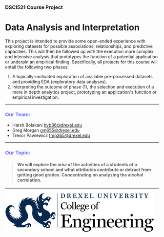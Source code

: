 ### DSCI521 Course Project

# Data Analysis and Interpretation

This project is intended to provide some open-ended experience with exploring datasets for possible associations, relationships, and predictive capacities. This will then be followed up with the execution more complex and intensive analysis that prototypes the function of a potential application or underpin an empirical finding. Specifically, all projects for this course will entail the following two phases:

1. A topically-motivated exploration of available pre-processed datasets and providing EDA  (exploratory data analyses).
2. Interpreting the outcome of phase (1), the selection and execution of a more in depth analytics project, prototyping an application's function or empirical investigation.
---

### <span style="color:#6666ff">Our Team:</span>
- Harsh Bolakani hvb36@drexel.edu
- Greg Morgan gm655@drexel.edu
- Trevor Pawlewicz tmp365@drexel.edu
---

### <span style="color:#6666ff">Our Topic:</span>
>
> #### We will explore the area of the activities of a students of a secondary school and what attributes contribute or detract from getting good grades. Concentrating on analyzing the alcohol correlation.
---

![Drexel logo](images/Drexel-engineering-blue-black.png "Drexel Engineering")
